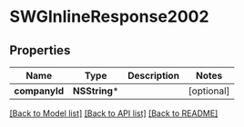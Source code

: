 # SWGInlineResponse2002

## Properties
Name | Type | Description | Notes
------------ | ------------- | ------------- | -------------
**companyId** | **NSString*** |  | [optional] 

[[Back to Model list]](../README.md#documentation-for-models) [[Back to API list]](../README.md#documentation-for-api-endpoints) [[Back to README]](../README.md)


